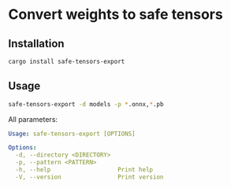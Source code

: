 # Convert weights to safe tensors

## Installation

```sh
cargo install safe-tensors-export
```

## Usage

```sh
safe-tensors-export -d models -p *.onnx,*.pb
```

All parameters:

```yaml
Usage: safe-tensors-export [OPTIONS]

Options:
  -d, --directory <DIRECTORY>  
  -p, --pattern <PATTERN>
  -h, --help                   Print help
  -V, --version                Print version
```